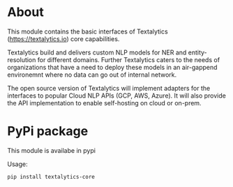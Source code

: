 # About

This module contains the basic interfaces of Textalytics (https://textalytics.io) core capabilities.

Textalytics build and delivers custom NLP models for NER and entity-resolution for different domains. 
Further Textalytics caters to the needs of organizations that have a need to deploy these models in an air-gappend 
environemnt where no data can go out of internal network. 

The open source version of Textalytics will implement adapters for the interfaces to popular Cloud NLP APIs (GCP, AWS, Azure).
It will also provide the API implementation to enable self-hosting on cloud or on-prem.

# PyPi package

This module is availabe in pypi

Usage:

`pip install textalytics-core`